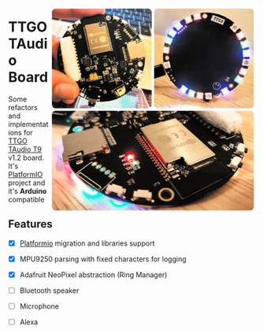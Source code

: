 <a href="https://github.com/hpsaturn/ttgotaudio/blob/master/images/collage.jpg"><img src="https://github.com/hpsaturn/ttgotaudio/blob/master/images/collage.jpg" align="right" width="420" ></a>

# TTGO TAudio Board 

Some refactors and implementations for [TTGO TAudio T9](https://www.aliexpress.com/item/TTGO-TAudio-V1-2-ESP32-WROVER-SD-Card-Slot-Bluetooth-WI-FI-Module-MPU9250-WM8978-12Bits/32846510254.html) v1.2 board. It's [PlatformIO](http://platformio.org/) project and it's **Arduino** compatible

## Features

- [x] [Platformio](http://platformio.org/) migration and libraries support
- [X] MPU9250 parsing with fixed characters for logging
- [X] Adafruit NeoPixel abstraction (Ring Manager)
- [ ] Bluetooth speaker
- [ ] Microphone
- [ ] Alexa

